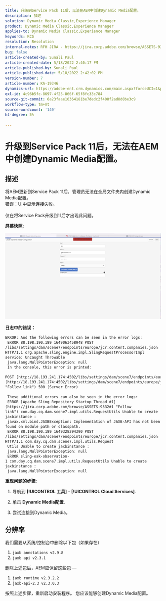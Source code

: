 ```yaml
---
title: 升级到Service Pack 11后，无法在AEM中创建Dynamic Media配置。
description: 描述
solution: Dynamic Media Classic,Experience Manager
product: Dynamic Media Classic,Experience Manager
applies-to: Dynamic Media Classic,Experience Manager
keywords: KCS
resolution: Resolution
internal-notes: RFH JIRA - https://jira.corp.adobe.com/browse/ASSETS-9332
bug: false
article-created-by: Sunali Paul
article-created-date: 5/18/2022 2:40:17 PM
article-published-by: Sunali Paul
article-published-date: 5/18/2022 2:42:02 PM
version-number: 7
article-number: KA-19346
dynamics-url: https://adobe-ent.crm.dynamics.com/main.aspx?forceUCI=1&pagetype=entityrecord&etn=knowledgearticle&id=f2ac3e69-b8d6-ec11-a7b5-000d3a3adbfc
exl-id: 4c96b5fc-8697-4f25-866f-65f8fc33c784
source-git-commit: 6a23faae10364181be7dedc2f408f2ad8d8be3c9
workflow-type: tm+mt
source-wordcount: '140'
ht-degree: 5%

---
```


# 升级到Service Pack 11后，无法在AEM中创建Dynamic Media配置。

## 描述

将AEM更新到Service Pack 11后，管理员无法在全局文件夹内创建Dynamic Media配置。
<br>错误：UI中显示连接失败。<br><br>
仅在将Service Pack升级到11后才出现此问题。

<b>屏幕快照:</b>

![](assets/___f3ac3e69-b8d6-ec11-a7b5-000d3a3adbfc___.png)

<b>日志中的错误：</b>

```
ERROR: And the following errors can be seen in the error logs:
 ERROR 88.198.190.189 1649063458948 POST /libs/settings/dam/scene7/endpoints/europe/jcr:content.companies.json HTTP/1.1 org.apache.sling.engine.impl.SlingRequestProcessorImpl service: Uncaught Throwable
 java.lang.NullPointerException: null
 In the console, this error is printed:
 POST [http://18.193.241.174:4502/libs/settings/dam/scene7/endpoints/europe/jcr:content.companies.json](http://18.193.241.174:4502/libs/settings/dam/scene7/endpoints/europe/jcr:content.companies.json "Follow link") 500 (Server Error)

 These additional errors can also be seen in the error logs:
 ERROR [Apache Sling Repository Startup Thread #1](https://jira.corp.adobe.com/browse/ASSETS-9332#1 "Follow link") com.day.cq.dam.scene7.impl.utils.RequestUtils Unable to create jaxbinstance :
 javax.xml.bind.JAXBException: Implementation of JAXB-API has not been found on module path or classpath.
 ERROR 88.198.190.189 1649328294390 POST /libs/settings/dam/scene7/endpoints/europe/jcr:content.companies.json HTTP/1.1 com.day.cq.dam.scene7.impl.utils.Request
 Utils Unable to create jaxbinstance :
 java.lang.NullPointerException: null
 ERROR sling-oak-observation-1 com.day.cq.dam.scene7.impl.utils.RequestUtils Unable to create jaxbinstance :
 java.lang.NullPointerException: null
```

<b>重现问题的步骤:</b>

1. 导航到 **[!UICONTROL 工具]** - **[!UICONTROL Cloud Services]**.

2. 单击 **Dynamic Media配置**.

3. 尝试连接到Dynamic Media。


## 分辨率


我们需要从系统/控制台中删除以下包（如果存在）

1. `jaxb annotations v2.9.8`
2. `jaxb api v2.3.1`


删除上述包后，AEM应保留这些包 — 

1. `jaxb runtime v2.3.2.2`
2. `jaxb-api-2.3 v2.3.0.3`


按照上述步骤，重新启动安装程序。 您应该能够创建Dynamic Media配置。
